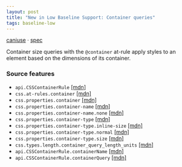 ```yaml
---
layout: post
title: "New in Low Baseline Support: Container queries"
tags: baseline-low
---
```


[caniuse](https://caniuse.com/?search=container-queries) · [spec](https://drafts.csswg.org/css-contain-3/#container-queries)

Container size queries with the `@container` at-rule apply styles to an element based on the dimensions of its container.

### Source features

- ``api.CSSContainerRule`` [[mdn]](https://developer.mozilla.org/en-US/search?q=api.CSSContainerRule)
- ``css.at-rules.container`` [[mdn]](https://developer.mozilla.org/en-US/search?q=css.at-rules.container)
- ``css.properties.container`` [[mdn]](https://developer.mozilla.org/en-US/search?q=css.properties.container)
- ``css.properties.container-name`` [[mdn]](https://developer.mozilla.org/en-US/search?q=css.properties.container-name)
- ``css.properties.container-name.none`` [[mdn]](https://developer.mozilla.org/en-US/search?q=css.properties.container-name.none)
- ``css.properties.container-type`` [[mdn]](https://developer.mozilla.org/en-US/search?q=css.properties.container-type)
- ``css.properties.container-type.inline-size`` [[mdn]](https://developer.mozilla.org/en-US/search?q=css.properties.container-type.inline-size)
- ``css.properties.container-type.normal`` [[mdn]](https://developer.mozilla.org/en-US/search?q=css.properties.container-type.normal)
- ``css.properties.container-type.size`` [[mdn]](https://developer.mozilla.org/en-US/search?q=css.properties.container-type.size)
- ``css.types.length.container_query_length_units`` [[mdn]](https://developer.mozilla.org/en-US/search?q=css.types.length.container_query_length_units)
- ``api.CSSContainerRule.containerName`` [[mdn]](https://developer.mozilla.org/en-US/search?q=api.CSSContainerRule.containerName)
- ``api.CSSContainerRule.containerQuery`` [[mdn]](https://developer.mozilla.org/en-US/search?q=api.CSSContainerRule.containerQuery)
